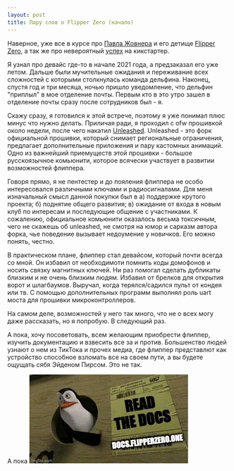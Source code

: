 ```yaml
---
layout: post
title: Пару слов о Flipper Zero (начало)
---
```

Наверное, уже все в курсе про [Павла Жовнера](https://habr.com/ru/users/zhovner/) и его детище [Flipper Zero](https://flipperzero.one/), а так же про невероятный [успех](https://www.kickstarter.com/projects/flipper-devices/flipper-zero-tamagochi-for-hackers) на кикстартер.

Я узнал про девайс где-то в начале 2021 года, а предзаказал его уже летом. Дальше были мучительные ожидания и переживание всех сложностей с которыми столкнулась команда дельфина. Наконец, спустя год и три месяца, ночью пришло уведомление, что дельфин "приплыл" в мое отделение почты. Первым кто в это утро зашел в отделение почты сразу после сотрудников был - я.

Скажу сразу, я готовился к этой встрече, поэтому я уже понимал плюс минус что нужно делать. Приличая ради, я проходил с ofw прошивкой около недели, после чего накатил [Unleashed](https://github.com/DarkFlippers/unleashed-firmware).
Unleashed - это форк официальной прошивки, который снимает региональные ограничения, предлагает дополнительные приложения и пару кастомных анимаций. Одно из важнейший приемуществ этой прошивки - большое русскоязычное комьюнити, которое всячески участвует в развитии возможностей флиппера.

Говоря прямо, я не пентестер и до пояления флиппера не особо интересовался различными ключами и радиосигналами. Для меня изначальный смысл данной покупки был в а) поддержке крутого проекта; б) поднятие общего развития; в) ожидание от входа в новым клуб по интересам и последующие общение с участниками.
К сожалению, официальное комьюнити оказалось весьма токсичным, чего не скажешь об unleashed, не смотря на юмор и сарказм автора форка, чье поведение вызывает недоумение у новичков. Его можно понять, честно.

В практическом плане, флиппер стал девайсом, который почти всегда со мной. Он избавил от необходимоти помнить коды домофонов и носить связку магнитных ключей. Ни раз помогал сделать дубликаты близким и не очень близким людям. Избавил от брелков для открытия ворот и шлагбаумов. Выручал, когда терялся/садился пульт от кондея или тв. С помощью дополнительных программ выполнял роль uart моста для прошивки микроконтроллеров.

На самом деле, возможностей у него так много, что не о всех могу даже рассказать, но я попробую. В следующий раз.

А пока, хочу посоветовать, всем желающим приобрести флиппер, изучить документацию и взвесить все за и против. Большенство людей узнают о нем из ТикТока и прочех медиа, где флиппер представлют как устройство способное взломать все на своем пути, а вы будете ощущать сябя Эйденом Пирсом. Это не так.

А пока ![](assets/gif/docs.gif)